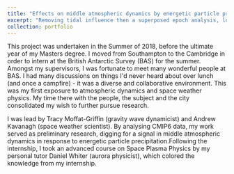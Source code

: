 ```yaml
---
title: "Effects on middle atmospheric dynamics by energetic particle precipitation 🚧"
excerpt: "Removing tidal influence then a superposed epoch analysis, looking for a signal in dynamics <br/><img src='/images/500x300.png'>"
collection: portfolio
---
```


This project was undertaken in the Summer of 2018, before the ultimate year of my Masters degree. I moved from Southampton to the Cambridge in order to intern at the British Antarctic Survey (BAS) for the summer. Amongst my supervisors, I was fortunate to meet many wonderful people at BAS. I had many discussions on things I'd never heard about over lunch (and once a campfire) - it was a diverse and collaborative environment. This was my first exposure to atmospheric dynamics and space weather physics. My time there with the people, the subject and the city consolidated my wish to further pursue research. 

I was lead by Tracy Moffat-Griffin (gravity wave dynamicist) and Andrew Kavanagh (space weather scientist). By analysing CMIP6 data, my work served as preliminary research, digging for a signal in middle atmospheric dynamics in response to energetic particle precipitation.Following the internship, I took an advanced course on Space Plasma Physics by my personal tutor Daniel Whiter (aurora physicist), which colored the knowledge from my internship.

